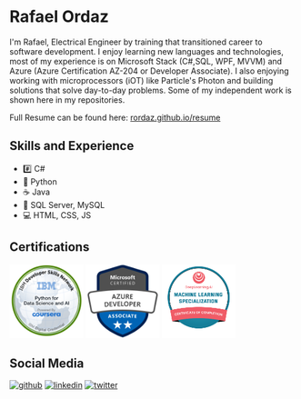 # Rafael Ordaz

I'm Rafael, Electrical Engineer by training that transitioned career to software development. I enjoy learning new languages and technologies, most of my experience is on Microsoft Stack (C#,SQL, WPF, MVVM) and Azure (Azure Certification AZ-204 or Developer Associate). I also enjoying working with microprocessors (iOT) like Particle's Photon and building solutions that solve day-to-day problems. Some of my independent work is shown here in my repositories.

Full Resume can be found here: [rordaz.github.io/resume](https://rordaz.github.io/resume)

## Skills and Experience
* :hash: C#
* :snake: Python
* :coffee: Java
* :minidisc: SQL Server, MySQL
* :computer:  HTML, CSS, JS

## Certifications

<p float="left">
  <a href="https://www.credly.com/badges/e5e75adb-17b9-45f6-934d-5bbc2df227d0/public_url"><img src="/python-for-data-science-and-ai.png" width="130" height="130"></a>
  <a href="https://www.credly.com/badges/918b8822-87f7-4d85-84dc-f0389e837cbd/public_url"><img src="/microsoft-certified-azure-developer-associate.1.png" width="130" height="130"></a>
  <a href="https://coursera.org/share/bf2aa501b6e163a5c29d193116a00cd2"><img src="resources\MachineLearningSpecializationBadge.png" width="130" height="130"></a>
</p>



## Social Media

[<img src='https://cdn.jsdelivr.net/npm/simple-icons@3.0.1/icons/github.svg' alt='github' height='40'>](https://github.com/rordaz)  [<img src='https://cdn.jsdelivr.net/npm/simple-icons@3.0.1/icons/linkedin.svg' alt='linkedin' height='40'>](https://www.linkedin.com/in/rafaelordaz/)  [<img src='https://cdn.jsdelivr.net/npm/simple-icons@3.0.1/icons/twitter.svg' alt='twitter' height='40'>](https://twitter.com/BytesAddict)  

